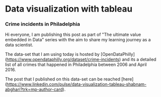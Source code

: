 # Data visualization with tableau
### Crime incidents in Philadelphia
Hi everyone, I am publishing this post as part of "The ultimate value embedded in Data" series with the aim to share my learning journey as a data scientist.

The data-set that I am using today is hosted by [OpenDataPhilly] (https://www.opendataphilly.org/dataset/crime-incidents) and its a detailed list of all crimes that happened in Philadelphia between 2006 and April 2016.

The post that I published on this data-set can be reached [here] (https://www.linkedin.com/pulse/data-visualization-tableau-shabnam-abghari?trk=mp-author-card).
